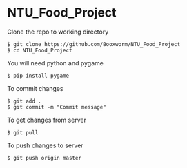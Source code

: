 # NTU_Food_Project

Clone the repo to working directory
```
$ git clone https://github.com/Booxworm/NTU_Food_Project
$ cd NTU_Food_Project
```

You will need python and pygame
```
$ pip install pygame
```

To commit changes
```
$ git add .
$ git commit -m "Commit message"
```

To get changes from server
```
$ git pull
```

To push changes to server
```
$ git push origin master
```
